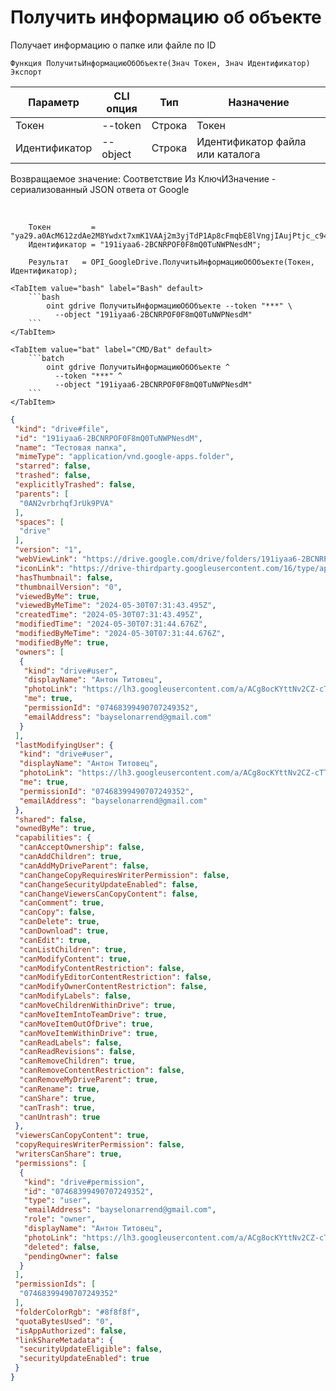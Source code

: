 ﻿---
sidebar_position: 1
---

# Получить информацию об объекте
 Получает информацию о папке или файле по ID



`Функция ПолучитьИнформациюОбОбъекте(Знач Токен, Знач Идентификатор) Экспорт`

  | Параметр | CLI опция | Тип | Назначение |
  |-|-|-|-|
  | Токен | --token | Строка | Токен |
  | Идентификатор | --object | Строка | Идентификатор файла или каталога |

  
  Возвращаемое значение:   Соответствие Из КлючИЗначение - сериализованный JSON ответа от Google

<br/>




```bsl title="Пример кода"
    Токен         = "ya29.a0AcM612zdAe2M8Ywdxt7xmK1VAAj2m3yjTdP1Ap8cFmqbE8lVngjIAujPtjc_c94MCuKNLfn7MSssBd6NfMXDQDrHMUv7Fgjp7cjuXk68n...";
    Идентификатор = "191iyaa6-2BCNRPOF0F8mQ0TuNWPNesdM";

    Результат   = OPI_GoogleDrive.ПолучитьИнформациюОбОбъекте(Токен, Идентификатор);
```
    

 <Tabs>
  
    <TabItem value="bash" label="Bash" default>
        ```bash
            oint gdrive ПолучитьИнформациюОбОбъекте --token "***" \
              --object "191iyaa6-2BCNRPOF0F8mQ0TuNWPNesdM"
        ```
    </TabItem>
  
    <TabItem value="bat" label="CMD/Bat" default>
        ```batch
            oint gdrive ПолучитьИнформациюОбОбъекте ^
              --token "***" ^
              --object "191iyaa6-2BCNRPOF0F8mQ0TuNWPNesdM"
        ```
    </TabItem>
</Tabs>


```json title="Результат"
{
 "kind": "drive#file",
 "id": "191iyaa6-2BCNRPOF0F8mQ0TuNWPNesdM",
 "name": "Тестовая папка",
 "mimeType": "application/vnd.google-apps.folder",
 "starred": false,
 "trashed": false,
 "explicitlyTrashed": false,
 "parents": [
  "0AN2vrbrhqfJrUk9PVA"
 ],
 "spaces": [
  "drive"
 ],
 "version": "1",
 "webViewLink": "https://drive.google.com/drive/folders/191iyaa6-2BCNRPOF0F8mQ0TuNWPNesdM",
 "iconLink": "https://drive-thirdparty.googleusercontent.com/16/type/application/vnd.google-apps.folder",
 "hasThumbnail": false,
 "thumbnailVersion": "0",
 "viewedByMe": true,
 "viewedByMeTime": "2024-05-30T07:31:43.495Z",
 "createdTime": "2024-05-30T07:31:43.495Z",
 "modifiedTime": "2024-05-30T07:31:44.676Z",
 "modifiedByMeTime": "2024-05-30T07:31:44.676Z",
 "modifiedByMe": true,
 "owners": [
  {
   "kind": "drive#user",
   "displayName": "Антон Титовец",
   "photoLink": "https://lh3.googleusercontent.com/a/ACg8ocKYttNv2CZ-cTTuE90Zmht_PwnGc0YnjM1IUllXsTVORfZFVPU=s64",
   "me": true,
   "permissionId": "07468399490707249352",
   "emailAddress": "bayselonarrend@gmail.com"
  }
 ],
 "lastModifyingUser": {
  "kind": "drive#user",
  "displayName": "Антон Титовец",
  "photoLink": "https://lh3.googleusercontent.com/a/ACg8ocKYttNv2CZ-cTTuE90Zmht_PwnGc0YnjM1IUllXsTVORfZFVPU=s64",
  "me": true,
  "permissionId": "07468399490707249352",
  "emailAddress": "bayselonarrend@gmail.com"
 },
 "shared": false,
 "ownedByMe": true,
 "capabilities": {
  "canAcceptOwnership": false,
  "canAddChildren": true,
  "canAddMyDriveParent": false,
  "canChangeCopyRequiresWriterPermission": false,
  "canChangeSecurityUpdateEnabled": false,
  "canChangeViewersCanCopyContent": false,
  "canComment": true,
  "canCopy": false,
  "canDelete": true,
  "canDownload": true,
  "canEdit": true,
  "canListChildren": true,
  "canModifyContent": true,
  "canModifyContentRestriction": false,
  "canModifyEditorContentRestriction": false,
  "canModifyOwnerContentRestriction": false,
  "canModifyLabels": false,
  "canMoveChildrenWithinDrive": true,
  "canMoveItemIntoTeamDrive": true,
  "canMoveItemOutOfDrive": true,
  "canMoveItemWithinDrive": true,
  "canReadLabels": false,
  "canReadRevisions": false,
  "canRemoveChildren": true,
  "canRemoveContentRestriction": false,
  "canRemoveMyDriveParent": true,
  "canRename": true,
  "canShare": true,
  "canTrash": true,
  "canUntrash": true
 },
 "viewersCanCopyContent": true,
 "copyRequiresWriterPermission": false,
 "writersCanShare": true,
 "permissions": [
  {
   "kind": "drive#permission",
   "id": "07468399490707249352",
   "type": "user",
   "emailAddress": "bayselonarrend@gmail.com",
   "role": "owner",
   "displayName": "Антон Титовец",
   "photoLink": "https://lh3.googleusercontent.com/a/ACg8ocKYttNv2CZ-cTTuE90Zmht_PwnGc0YnjM1IUllXsTVORfZFVPU=s64",
   "deleted": false,
   "pendingOwner": false
  }
 ],
 "permissionIds": [
  "07468399490707249352"
 ],
 "folderColorRgb": "#8f8f8f",
 "quotaBytesUsed": "0",
 "isAppAuthorized": false,
 "linkShareMetadata": {
  "securityUpdateEligible": false,
  "securityUpdateEnabled": true
 }
}
```
